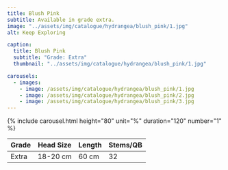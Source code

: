 ```yaml
---
title: Blush Pink
subtitle: Available in grade extra.
image: "../assets/img/catalogue/hydrangea/blush_pink/1.jpg"
alt: Keep Exploring

caption: 
  title: Blush Pink
  subtitle: "Grade: Extra"
  thumbnail: "../assets/img/catalogue/hydrangea/blush_pink/1.jpg"

carousels:
  - images: 
    - image: /assets/img/catalogue/hydrangea/blush_pink/1.jpg
    - image: /assets/img/catalogue/hydrangea/blush_pink/2.jpg
    - image: /assets/img/catalogue/hydrangea/blush_pink/3.jpg
---
```


{% include carousel.html height="80" unit="%" duration="120" number="1" %}

| Grade | Head Size | Length | Stems/QB |
|-------|-----------|--------|----------|
| Extra |  18-20 cm | 60 cm  |    32    |


